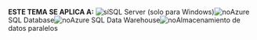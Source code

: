 <Token>**ESTE TEMA SE APLICA A:** ![sí](media/yes.png)SQL Server (solo para Windows)![no](media/no.png)Azure SQL Database![no](media/no.png)Azure SQL Data Warehouse![no](media/no.png)Almacenamiento de datos paralelos </Token>